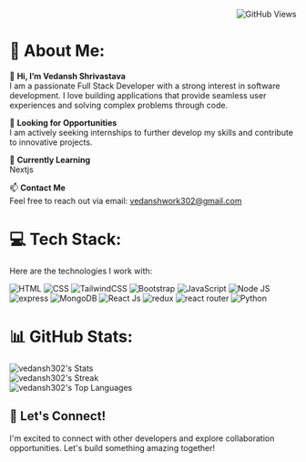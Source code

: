 <p align="right">
  <img src="https://komarev.com/ghpvc/?username=natterstefan&color=FAC151" alt="GitHub Views" />
</p>

# 💫 About Me:

👋 **Hi, I’m Vedansh Shrivastava**  
I am a passionate Full Stack Developer with a strong interest in software development. I love building applications that provide seamless user experiences and solving complex problems through code.

💞️ **Looking for Opportunities**  
I am actively seeking internships to further develop my skills and contribute to innovative projects.

🌱 **Currently Learning**  
Nextjs

📫 **Contact Me**  
Feel free to reach out via email: [vedanshwork302@gmail.com](mailto:vedanshwork302@gmail.com)


# 💻 **Tech Stack:**

Here are the technologies I work with:

![HTML](https://img.shields.io/badge/html5-black?style=for-the-badge&logo=html5&logoColor=white&color=orange)
![CSS](https://img.shields.io/badge/css3-black?style=for-the-badge&logo=css3&logoColor=white&color=blue)
![TailwindCSS](https://img.shields.io/badge/tailwindcss-black?style=for-the-badge&logo=tailwindcss&logoColor=white&color=rgb(56%2C178%2C172))
![Bootstrap](https://img.shields.io/badge/bootstrap-black?style=for-the-badge&logo=bootstrap&logoColor=white&color=rgb(86%2C61%2C124))
![JavaScript](https://img.shields.io/badge/javascript-black?style=for-the-badge&logo=javascript&logoColor=yellow&color=grey)
![Node JS](https://img.shields.io/badge/node.js-black?style=for-the-badge&logo=node.js&logoColor=white&color=rgb(109%2C165%2C95))
![express](https://img.shields.io/badge/express.js-black?style=for-the-badge&logo=express&logoColor=blue&color=rgb(64%2C77%2C89))
![MongoDB](https://img.shields.io/badge/mongodb-black?style=for-the-badge&logo=mongodb&logoColor=white&color=rgb(78%2C169%2C75))
![React Js](https://img.shields.io/badge/react-black?style=for-the-badge&logo=react&logoColor=rgb(89%2C195%2C225)&color=rgb(32%2C35%2C42))
![redux](https://img.shields.io/badge/redux-black?style=for-the-badge&logo=redux&logoColor=white&color=rgb(89%2C61%2C136))
![react router](https://img.shields.io/badge/react%20router-black?style=for-the-badge&logo=reactrouter&logoColor=white&color=rgb(202%2C66%2C69))
![Python](https://img.shields.io/badge/python-black?style=for-the-badge&logo=python&logoColor=rgb(255%2C221%2C84)&color=rgb(54%2C112%2C160))



<!-- ![TypeScript](https://raw.githubusercontent.com/vedansh302/SVG/main/typescript.svg) -->
<!-- ![Next.js](https://raw.githubusercontent.com/vedansh302/SVG/main/next.svg) -->
<!-- ![Redis](https://raw.githubusercontent.com/vedansh302/SVG/main/redis.svg)-->


# 📊 GitHub Stats:

![vedansh302's Stats](https://github-readme-stats.vercel.app/api?username=vedansh302&theme=tokyonight&show_icons=true&hide_border=true&count_private=true&card_width=500)  
![vedansh302's Streak](https://github-readme-streak-stats.herokuapp.com/?user=vedansh302&theme=tokyonight&hide_border=true&card_width=500)  
![vedansh302's Top Languages](https://github-readme-stats.vercel.app/api/top-langs/?username=vedansh302&theme=tokyonight&show_icons=true&hide_border=true&layout=compact&card_width=500)


## 🌟 Let's Connect!
I'm excited to connect with other developers and explore collaboration opportunities. Let's build something amazing together!

